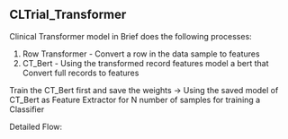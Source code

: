 ## CLTrial_Transformer

Clinical Transformer model in Brief does the following processes:
1. Row Transformer - Convert a row in the data sample to features
2. CT_Bert - Using the transformed record features model a bert that Convert full records to features

Train the CT_Bert first and save the weights
-> Using the saved model of CT_Bert as Feature Extractor for N number of samples for training a Classifier


Detailed Flow:

